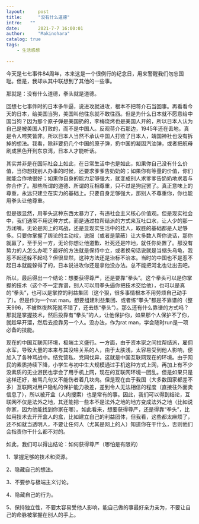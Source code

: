 ```yaml
---
layout:     post
title:      "没有什么道德"
intro:   ""
date:       2021-7-7 16:00:01
author:     "Makinohara"
catalog: true
tags:
    - 生活感想
    
---
```


今天是七七事件84周年，本来这是一个很例行的纪念日，用来警醒我们勿忘国耻。但是，我却从其中联想到了其他的一些事。

那就是：没有什么道德，拳头就是道德。

回想七七事件时的日本多牛逼，说进攻就进攻，根本不把蒋介石当回事。再看看今天的日本，给美国当狗，美国叫他往东就不敢往西。但是为什么日本就不愿意给中国当狗？因为那个原子弹是美国扔的，李梅烧烤也是美国人开的，所以日本人认为自己是被美国人打败的，而不是中国人。反观蒋介石那边，1945年还在丢地，真是令人啼笑皆非。所以日本人当然不承认中国人打败了日本人，靖国神社也没有拆掉的想法。我看，除非要扔几个中国的原子弹，扔中国的凝固汽油弹，或者把航母刷成黑色开到东京湾，日本人才能听话。

其实并非是在国际社会上如此，在日常生活中也是如此，如果你自己没有什么价值，当你想找别人办事的时候，还要求爹爹告奶奶的；如果你有等量的价值，你们就能合作地很好；如果你自身的能力足够强大，就变成别人求爹爹告奶奶地求着与你合作了。那些所谓的道德、所谓的互相尊重，只不过是狗屁罢了。真正意味上的尊重，永远只建立在实力的基础上。只要自身足够强大，那别人不尊重你，你也能用拳头让他尊重。

但是很显然，用拳头这种东西太暴力了，有违社会主义核心价值观。但是现实社会中，我们通常不用这种方式，而是通过拉帮结派的方式来互吐口水，让人少的那一方闭嘴。无论是网上的骂战，还是显现实生活中的挂人，取胜的基础都是人足够多。只要你掌握了舆论的主动权，说服（或者是蒙蔽）让大多数人帮你说话，那你就赢了，至于另一方，无论你想让他道歉、社死还是咋地，就任你处置了。那没有势力的人怎么办呢？最好的方法就是保持中立，或者换句话说就是当缩头乌龟，我惹不起还躲不起吗？但很显然，这种方法还是治标不治本。当时的中国也不是惹不起日本就能躲得了的，日本说进攻你还是拿他没办法。总不能把河北也让出去吧。

所以，最后得出一个结论：想要获得尊严，还是要靠“拳头”。这个拳头可以是你掌握的技术（这个不一定靠谱，别人可以用拳头逼你把技术交给他），也可以是真的“拳头”，也可以是掌控的利益集团（这个狠，很多事情根本不用劳烦自己动手了）。但是作为一个rat man，想要组建利益集团、或者练“拳头”都是不靠谱的（整天996，不被熬夜熬死就不错了，还去练“拳头”）。那么还有什么靠谱的方式吗？那就是掌握技术，然后投靠有“拳头”的人，让他保护你，如果那个人保护不了你，就趁早开溜，然后去投靠另一个人。没办法，作为rat man，学会随时run是一项必备的技能。

现在的中国互联网环境，极端主义盛行。一方面，由于资本家之间拉帮结派，雇佣水军，导致大量的本来与其没啥关系的人，由于太肤浅，太容易受到他人影响，便加入了各种骂战中。结党营私、党同伐异，这就是中国互联网现在的环境。由于网民的素质持续下降，小学生与初中生大规模通过手机这种方式上网，再加上有不少没素质的无业游民也学会了用手机上网，现在的互联网环境一团乱。但是如果只是这样还好，被骂几句又不能伤者着几块肉。但是现在由于我国（大多数国家都差不多）互联网对用户隐私的保护能力极差，差到令人无法相信的程度（直接往外面卖信息了），所以被开盒（人肉搜索）也是常有的事。因此，我们可以得到结论，互联网不仅是法外之地，其还能把一些本不是法外之地的地方变成法外之地（比如说你家，因为他能找到你家在哪）。如此看来，想要获得尊严，还是得靠“拳头”，比如用技术去开开盒人的盒，比如建立自己的利益团体，但我看，这些都太麻烦了，还不如就当透明人，不要让任何人（尤其是网上的人）知道你在干什么，否则他们会指责你干什么都不对的。

如此，我们可以得出结论：如何获得尊严（哪怕是有限的）

1、掌握足够的技术和资源。

2、隐藏自己的想法。

3、不要参与极端主义讨论。

4、隐藏自己的行为。

5、保持独立性，不要太容易受他人影响，能自己做的事最好亲力亲为，不要让自己的命脉被掌握在别人的手上。

